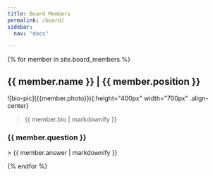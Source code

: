 ```yaml
---
title: Board Members
permalink: /board/
sidebar:
  nav: "docs"

---
```


{% for member in site.board_members %}
  <h2> {{ member.name }} | {{ member.position }} </h2>
  ![bio-pic]({{member.photo}}){:height="400px" width="700px" .align-center}

  > {{ member.bio | markdownify }}
  <h3> {{ member.question }} </h3>
  > {{ member.answer | markdownify }}

{% endfor %}
